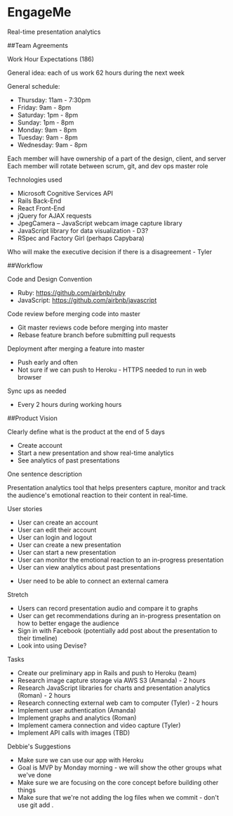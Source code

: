 # EngageMe
Real-time presentation analytics

##Team Agreements

Work Hour Expectations (186)

General idea: each of us work 62 hours during the next week

General schedule:

  - Thursday:  11am - 7:30pm
  - Friday:    9am - 8pm
  - Saturday:  1pm - 8pm
  - Sunday:    1pm - 8pm
  - Monday:    9am - 8pm
  - Tuesday:   9am - 8pm
  - Wednesday: 9am - 8pm

Each member will have ownership of a part of the design, client, and server
Each member will rotate between scrum, git, and dev ops master role

Technologies used

  - Microsoft Cognitive Services API
  - Rails Back-End
  - React Front-End
  - jQuery for AJAX requests
  - JpegCamera – JavaScript webcam image capture library
  - JavaScript library for data visualization - D3?
  - RSpec and Factory Girl (perhaps Capybara)

Who will make the executive decision if there is a disagreement - Tyler

##Workflow

Code and Design Convention
  - Ruby: https://github.com/airbnb/ruby
  - JavaScript: https://github.com/airbnb/javascript

Code review before merging code into master

  - Git master reviews code before merging into master
  - Rebase feature branch before submitting pull requests

Deployment after merging a feature into master

  - Push early and often
  - Not sure if we can push to Heroku - HTTPS needed to run in web browser

Sync ups as needed

  - Every 2 hours during working hours

##Product Vision

Clearly define what is the product at the end of 5 days

  - Create account
  - Start a new presentation and show real-time analytics
  - See analytics of past presentations

One sentence description

Presentation analytics tool that helps presenters capture, monitor and track the audience's emotional reaction to their content in real-time.

User stories

  - User can create an account
  - User can edit their account
  - User can login and logout
  - User can create a new presentation
  - User can start a new presentation
  - User can monitor the emotional reaction to an in-progress presentation
  - User can view analytics about past presentations

  * User need to be able to connect an external camera

Stretch

  - Users can record presentation audio and compare it to graphs
  - User can get recommendations during an in-progress presentation on how to better engage the audience
  - Sign in with Facebook (potentially add post about the presentation to their timeline)
  - Look into using Devise?

Tasks

  - Create our preliminary app in Rails and push to Heroku (team)
  - Research image capture storage via AWS S3 (Amanda) - 2 hours
  - Research JavaScript libraries for charts and presentation analytics (Roman) - 2 hours
  - Research connecting external web cam to computer (Tyler) - 2 hours
  - Implement user authentication (Amanda)
  - Implement graphs and analytics (Roman)
  - Implement camera connection and video capture (Tyler)
  - Implement API calls with images (TBD)

Debbie's Suggestions

  - Make sure we can use our app with Heroku
  - Goal is MVP by Monday morning - we will show the other groups what we've done
  - Make sure we are focusing on the core concept before building other things
  - Make sure that we're not adding the log files when we commit - don't use git add .
  
